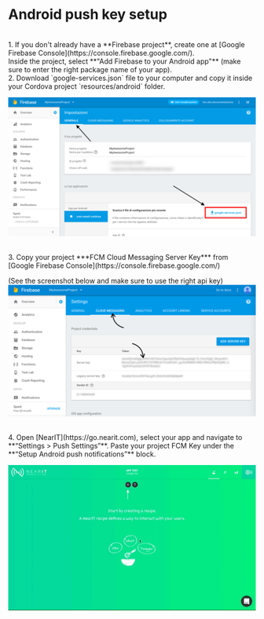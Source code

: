 # Android push key setup

<br>
1. If you don't already have a **Firebase project**, create one at [Google Firebase Console](https://console.firebase.google.com/).<br>
Inside the project, select **"Add Firebase to your Android app"** (make sure to enter the right package name of your app).

<br>
2. Download `google-services.json` file to your computer and
copy it inside your Cordova project `resources/android` folder.

![google-services.json](push_help/google_services_json.png "")

<br>
3. Copy your project ***FCM Cloud Messaging Server Key*** from [Google Firebase Console](https://console.firebase.google.com/)

(See the screenshot below and make sure to use the right api key)
![fcmkey](push_help/fcmkeylocation.png "")

<br>
4. Open [NearIT](https://go.nearit.com), select your app and navigate to **“Settings > Push Settings”**.
Paste your project FCM Key under the **“Setup Android push notifications”** block.

![nearitsettings](push_help/fcm_upload.gif "")
